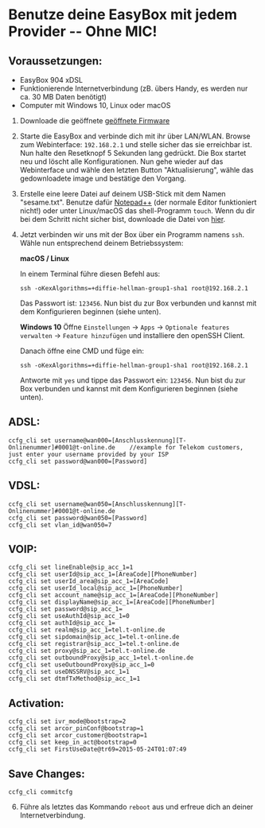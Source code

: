 # Benutze deine EasyBox mit jedem Provider -- Ohne MIC!

## Voraussetzungen:
- EasyBox 904 xDSL
- Funktionierende Internetverbindung (zB. übers Handy, es werden nur ca. 30 MB Daten benötigt)
- Computer mit Windows 10, Linux oder macOS

1. Downloade die geöffnete [geöffnete Firmware](https://github.com/majuss/easybox904/raw/master/fullimage_AT904X-04.13.img)
2. Starte die EasyBox and verbinde dich mit ihr über LAN/WLAN. Browse zum Webinterface: `192.168.2.1` und stelle sicher das sie erreichbar ist. Nun halte den Resetknopf 5 Sekunden lang gedrückt. Die Box startet neu und löscht alle Konfigurationen. Nun gehe wieder auf das Webinterface und wähle den letzten Button "Aktualisierung", wähle das gedownloadete image und bestätige den Vorgang.
3. Erstelle eine leere Datei auf deinem USB-Stick mit dem Namen "sesame.txt". Benutze dafür [Notepad++](https://notepad-plus-plus.org/download/v7.6.4.html) (der normale Editor funktioniert nicht!) oder unter Linux/macOS das shell-Programm `touch`. Wenn du dir bei dem Schritt nicht sicher bist, downloade die Datei von [hier]().
4. Jetzt verbinden wir uns mit der Box über ein Programm namens `ssh`. Wähle nun entsprechend deinem Betriebssystem:

    **macOS / Linux**

    In einem Terminal führe diesen Befehl aus:
    ```
    ssh -oKexAlgorithms=+diffie-hellman-group1-sha1 root@192.168.2.1
    ```
    Das Passwort ist: `123456`. Nun bist du zur Box verbunden und kannst mit dem Konfigurieren beginnen (siehe unten).

    **Windows 10**
    Öffne `Einstellungen` -> `Apps` -> `Optionale features verwalten` -> `Feature hinzufügen` und installiere den openSSH Client.
    
    Danach öffne eine CMD und füge ein:
    ```
    ssh -oKexAlgorithms=+diffie-hellman-group1-sha1 root@192.168.2.1
    ```
    Antworte mit `yes` und tippe das Passwort ein: `123456`. Nun bist du zur Box verbunden und kannst mit dem Konfigurieren beginnen (siehe unten).

## ADSL:
```
ccfg_cli set username@wan000=[Anschlusskennung][T-Onlinenummer]#0001@t-online.de    //example for Telekom customers, just enter your username provided by your ISP
ccfg_cli set password@wan000=[Password]
```
## VDSL:
```
ccfg_cli set username@wan050=[Anschlusskennung][T-Onlinenummer]#0001@t-online.de
ccfg_cli set password@wan050=[Password]
ccfg_cli set vlan_id@wan050=7
```
## VOIP:
```
ccfg_cli set lineEnable@sip_acc_1=1
ccfg_cli set userId@sip_acc_1=[AreaCode][PhoneNumber]
ccfg_cli set userId_area@sip_acc_1=[AreaCode]
ccfg_cli set userId_local@sip_acc_1=[PhoneNumber]
ccfg_cli set account_name@sip_acc_1=[AreaCode][PhoneNumber]
ccfg_cli set displayName@sip_acc_1=[AreaCode][PhoneNumber]
ccfg_cli set password@sip_acc_1=
ccfg_cli set useAuthId@sip_acc_1=0
ccfg_cli set authId@sip_acc_1=
ccfg_cli set realm@sip_acc_1=tel.t-online.de
ccfg_cli set sipdomain@sip_acc_1=tel.t-online.de
ccfg_cli set registrar@sip_acc_1=tel.t-online.de
ccfg_cli set proxy@sip_acc_1=tel.t-online.de
ccfg_cli set outboundProxy@sip_acc_1=tel.t-online.de
ccfg_cli set useOutboundProxy@sip_acc_1=0
ccfg_cli set useDNSSRV@sip_acc_1=1
ccfg_cli set dtmfTxMethod@sip_acc_1=1
```
## Activation:
```
ccfg_cli set ivr_mode@bootstrap=2
ccfg_cli set arcor_pinConf@bootstrap=1
ccfg_cli set arcor_customer@bootstrap=1
ccfg_cli set keep_in_act@bootstrap=0
ccfg_cli set FirstUseDate@tr69=2015-05-24T01:07:49
```
## Save Changes:
```
ccfg_cli commitcfg
```
6. Führe als letztes das Kommando `reboot` aus und erfreue dich an deiner Internetverbindung.